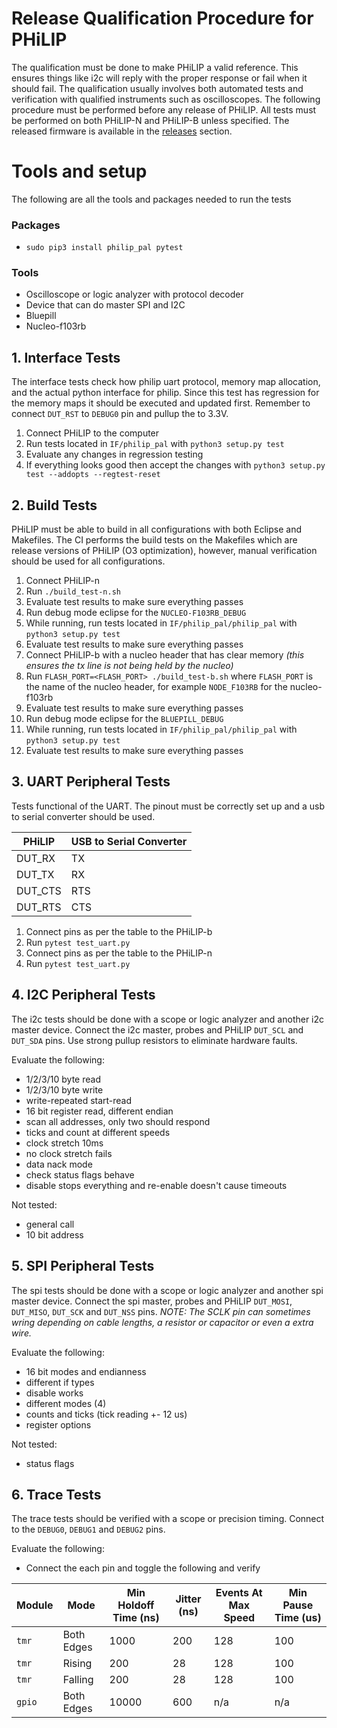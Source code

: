 # Release Qualification Procedure for PHiLIP
The qualification must be done to make PHiLIP a valid reference.
This ensures things like i2c will reply with the proper response or fail when it should fail.
The qualification usually involves both automated tests and verification with qualified instruments such as oscilloscopes.
The following procedure must be performed before any release of PHiLIP.
All tests must be performed on both PHiLIP-N and PHiLIP-B unless specified.
The released firmware is available in the [releases](https://github.com/riot-appstore/PHiLIP/releases) section.

# Tools and setup
The following are all the tools and packages needed to run the tests

### Packages
- `sudo pip3 install philip_pal pytest`

### Tools
- Oscilloscope or logic analyzer with protocol decoder
- Device that can do master SPI and I2C
- Bluepill
- Nucleo-f103rb


## 1. Interface Tests
The interface tests check how philip uart protocol, memory map allocation, and the actual python interface for philip.
Since this test has regression for the memory maps it should be executed and updated first.
Remember to connect `DUT_RST` to `DEBUG0` pin and pullup the to 3.3V.

1. Connect PHiLIP to the computer
2. Run tests located in `IF/philip_pal` with `python3 setup.py test`
3. Evaluate any changes in regression testing
4. If everything looks good then accept the changes with `python3 setup.py test --addopts --regtest-reset`

## 2. Build Tests
PHiLIP must be able to build in all configurations with both Eclipse and Makefiles.
The CI performs the build tests on the Makefiles which are release versions of PHiLIP (O3 optimization), however, manual verification should be used for all configurations.

1. Connect PHiLIP-n
2. Run `./build_test-n.sh`
3. Evaluate test results to make sure everything passes
4. Run debug mode eclipse for the `NUCLEO-F103RB_DEBUG`
5. While running, run tests located in `IF/philip_pal/philip_pal` with `python3 setup.py test`
6. Evaluate test results to make sure everything passes
7. Connect PHiLIP-b with a nucleo header that has clear memory _(this ensures the tx line is not being held by the nucleo)_
8. Run `FLASH_PORT=<FLASH_PORT> ./build_test-b.sh` where `FLASH_PORT` is the name of the nucleo header, for example `NODE_F103RB` for the nucleo-f103rb
9. Evaluate test results to make sure everything passes
10. Run debug mode eclipse for the `BLUEPILL_DEBUG`
11. While running, run tests located in `IF/philip_pal/philip_pal` with `python3 setup.py test`
12. Evaluate test results to make sure everything passes

## 3. UART Peripheral Tests
Tests functional of the UART.  The pinout must be correctly set up and a usb to serial converter should be used.

PHiLIP |     USB to Serial Converter
--------|-----------------------------
DUT_RX  | TX
DUT_TX | RX
DUT_CTS | RTS
DUT_RTS | CTS

1. Connect pins as per the table to the PHiLIP-b
2. Run `pytest test_uart.py`
3. Connect pins as per the table to the PHiLIP-n
4. Run `pytest test_uart.py`

## 4. I2C Peripheral Tests
The i2c tests should be done with a scope or logic analyzer and another i2c master device. Connect the i2c master, probes and PHiLIP `DUT_SCL` and `DUT_SDA` pins.  Use strong pullup resistors to eliminate hardware faults.


Evaluate the following:
- 1/2/3/10 byte read
- 1/2/3/10 byte write
- write-repeated start-read
- 16 bit register read, different endian
- scan all addresses, only two should respond
- ticks and count at different speeds
- clock stretch 10ms
- no clock stretch fails
- data nack mode
- check status flags behave
- disable stops everything and re-enable doesn't cause timeouts

Not tested:
- general call
- 10 bit address

## 5. SPI Peripheral Tests
The spi tests should be done with a scope or logic analyzer and another spi master device. Connect the spi master, probes and PHiLIP `DUT_MOSI`, `DUT_MISO`, `DUT_SCK` and `DUT_NSS` pins.  _NOTE: The SCLK pin can sometimes wring depending on cable lengths, a resistor or capacitor or even a extra wire._

Evaluate the following:
- 16 bit modes and endianness
- different if types
- disable works
- different modes (4)
- counts and ticks (tick reading +- 12 us)
- register options

Not tested:
- status flags

## 6. Trace Tests
The trace tests should be verified with a scope or precision timing.  Connect to the `DEBUG0`, `DEBUG1` and `DEBUG2` pins.

Evaluate the following:
- Connect the each pin and toggle the following and verify

| Module | Mode | Min Holdoff Time (ns) | Jitter (ns) |Events At Max Speed | Min Pause Time (us) |
|-|-|-| -|-|-|
| `tmr`  |  Both Edges | 1000  | 200  |  128 | 100
| `tmr`  |  Rising | 200  | 28  |  128 | 100
| `tmr`  |  Falling | 200  | 28  |  128 | 100
| `gpio`  | Both Edges |  10000 | 600  | n/a  |  n/a |

